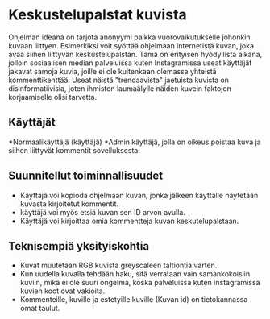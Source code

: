# Keskustelupalstat kuvista

Ohjelman ideana on tarjota anonyymi paikka vuorovaikutukselle johonkin kuvaan liittyen. Esimerkiksi voit syöttää ohjelmaan internetistä kuvan, joka avaa siihen liittyvän keskustelupalstan. Tämä on erityisen hyödyllistä aikana, jolloin sosiaalisen median palveluissa kuten Instagramissa useat käyttäjät 
jakavat samoja kuvia, joille ei ole kuitenkaan olemassa yhteistä kommenttikenttää. Useat näistä "trendaavista" jaetuista kuvista on disinformatiivisia, joten ihmisten laumaälylle näiden kuvein faktojen korjaamiselle olisi tarvetta.


## Käyttäjät

*Normaalikäyttäjä (käyttäjä)
*Admin käyttäjä, jolla on oikeus poistaa kuva ja siihen liittyvät kommentit sovelluksesta.

## Suunnitellut toiminnallisuudet

* Käyttäjä voi kopioda ohjelmaan kuvan, jonka jälkeen käyttälle näytetään kuvasta kirjoitetut kommentit.
* käyttäjä voi myös etsiä kuvan sen ID arvon avulla.
* Käyttäjä voi kirjoittaa omia kommentteja kuvan keskutelupalstaan.

## Teknisempiä yksityiskohtia

* Kuvat muutetaan RGB kuvista greyscaleen taltiontia varten.
* Kun uudella kuvalla tehdään haku, sitä verrataan vain samankokoisiin kuviin, mikä ei ole suuri ongelma, koska palveluissa kuten instagramissa kuvien koot ovat vakioita.
* Kommenteille, kuville ja estetyille kuville (Kuvan id)  on tietokannassa omat taulut.

